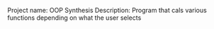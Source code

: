 Project name: OOP Synthesis
Description: Program that cals various functions depending on what the user selects

